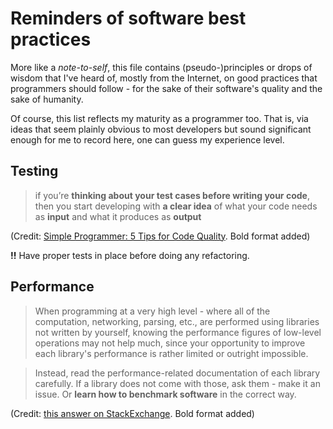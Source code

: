# Reminders of software best practices

More like a _note-to-self_, this file contains (pseudo-)principles or drops of wisdom that I've heard of, mostly from the Internet, on good practices that programmers should follow - for the sake of their software's quality and the sake of humanity.

Of course, this list reflects my maturity as a programmer too. That is, via ideas that seem plainly obvious to most developers but sound significant enough for me to record here, one can guess my experience level.

## Testing

> if you’re __thinking about your test cases before writing your code__, then you start developing with __a clear idea__ of what your code needs as __input__ and what it produces as __output__

(Credit: [Simple Programmer: 5 Tips for Code Quality](https://simpleprogrammer.com/5-tips-code-quality/). Bold format added)

__!!__ Have proper tests in place before doing any refactoring.

## Performance

> When programming at a very high level - where all of the computation, networking, parsing, etc., are performed using libraries not written by yourself, knowing the performance figures of low-level operations may not help much, since your opportunity to improve each library's performance is rather limited or outright impossible.

> Instead, read the performance-related documentation of each library carefully. If a library does not come with those, ask them - make it an issue. Or __learn how to benchmark software__ in the correct way.

(Credit: [this answer on StackExchange](https://softwareengineering.stackexchange.com/a/312548). Bold format added)
